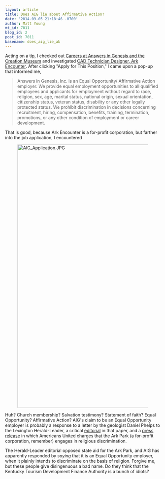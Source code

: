 ```yaml
---
layout: article
title: Does AIG lie about Affirmative Action?
date: '2014-09-05 21:18:46 -0700'
author: Matt Young
mt_id: 7011
blog_id: 2
post_id: 7011
basename: does_aig_lie_ab
---
```

Acting on a tip, I checked out [Careers at Answers in Genesis and the Creation Museum](https://answersingenesis.org/about/jobs/) and investigated [CAD Technician Designer, Ark Encounter](http://newton.newtonsoftware.com/career/JobIntroduction.action?id=8acf1691478a8796014793cac6261105). After clicking "Apply for This Position," I came upon a pop-up that informed me,


> Answers in Genesis, Inc. is an Equal Opportunity/ Affirmative Action employer. We provide equal employment opportunities to all qualified employees and applicants for employment without regard to race, religion, sex, age, marital status, national origin, sexual orientation, citizenship status, veteran status, disability or any other legally protected status. We prohibit discrimination in decisions concerning recruitment, hiring, compensation, benefits, training, termination, promotions, or any other condition of employment or career development.


That is good, because Ark Encounter is a for-profit corporation, but farther into the job application, I encountered

<figure>
<img src="{{ site.baseurl }}/uploads/2014/AIG_Application.JPG" alt="AIG_Application.JPG" width="600" height="856" />
<figcaption markdown="span">

</figcaption>
</figure>

Huh?  Church membership? Salvation testimony? Statement of faith? Equal Opportunity? Affirmative Action? AIG's claim to be an Equal Opportunity employer is probably a response to a letter by the geologist Daniel Phelps to the Lexington Herald-Leader, a critical [editorial](http://www.kentucky.com/2014/08/27/3399371_no-more-state-aid-for-ark-park.html) in that paper, and a [press release](https://www.au.org/media/press-releases/proposed-ky-ark-park-engages-in-religious-employment-discrimination) in which Americans United charges that the Ark Park (a for-profit corporation, remember) engages in religious discrimination.

The Herald-Leader editorial opposed state aid for the Ark Park, and AIG has apparently responded by _saying_ that it is an Equal Opportunity employer, when it plainly intends to discriminate on the basis of religion. Forgive me, but these people give disingenuous a bad name. Do they think that the Kentucky Tourism Development Finance Authority is a bunch of idiots?
